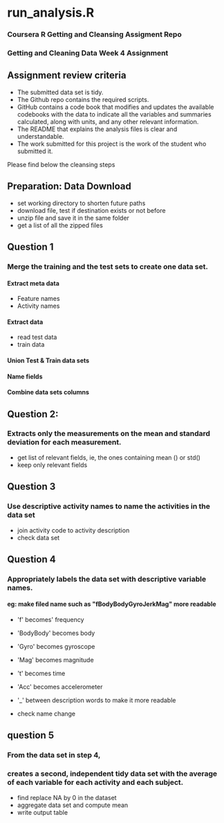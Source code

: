 # run_analysis.R
### Coursera R Getting and Cleansing Assigment Repo
### Getting and Cleaning Data Week 4 Assignment

## Assignment review criteria
* The submitted data set is tidy.
* The Github repo contains the required scripts.
* GitHub contains a code book that modifies and updates the available codebooks with the data to indicate all the variables and summaries         
  calculated, along with units, and any other relevant information.
* The README that explains the analysis files is clear and understandable.
* The work submitted for this project is the work of the student who submitted it.

Please find below the cleansing steps 
## Preparation: Data Download
* set working directory to shorten future paths
* download file, test if destination exists or not before
* unzip file and save it in the same folder
* get a list of all the zipped files

## Question 1
### Merge the training and the test sets to create one data set.
#### Extract meta data
* Feature names
* Activity names
#### Extract data
* read test data
* train data
#### Union Test & Train data sets
#### Name fields
#### Combine data sets columns

## Question 2: 
### Extracts only the measurements on the mean and standard deviation for each measurement.
* get list of relevant fields, ie, the ones containing mean () or std() 
* keep only relevant fields

## Question 3 
### Use descriptive activity names to name the activities in the data set
* join activity code to activity description
* check data set 

## Question 4 
### Appropriately labels the data set with descriptive variable names.
#### eg: make filed name such as "fBodyBodyGyroJerkMag" more readable
* 'f' becomes' frequency
* 'BodyBody' becomes body
* 'Gyro' becomes gyroscope
* 'Mag' becomes magnitude
* 't' becomes time
* 'Acc' becomes accelerometer
* '_' between description words to make it more readable

* check name change

## question 5 
### From the data set in step 4, 
### creates a second, independent tidy data set with the average of each variable for each activity and each subject.
* find replace NA by 0 in the dataset
* aggregate data set and compute mean
* write output table
